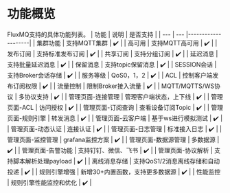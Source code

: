 # 功能概览

FluxMQ支持的具体功能列表。
| 功能 | 说明 | 是否支持               |
| --- | --- |--------------------|
| 集群功能 | 支持MQTT集群 | :heavy_check_mark: |
| 高可用 | 支持MQTT高可用 | :heavy_check_mark: |
| 发布订阅 | 支持标准发布订阅 | :heavy_check_mark: |
| 共享订阅 | 支持分组订阅 | :heavy_check_mark: |
| 延迟消息 | 支持批量延迟消息 | :heavy_check_mark: |
| 保留消息 | 支持topic保留消息 | :heavy_check_mark: |
| SESSION会话 | 支持Broker会话存储 | :heavy_check_mark: |
| 服务等级 | QoS0，1，2 | :heavy_check_mark: |
| ACL | 控制客户端发布订阅权限 | :heavy_check_mark: |
| 流量控制 | 限制Broker接入流量 | :heavy_check_mark: |
| MQTT/MQTTS/WS协议 | 多协议支持 | :heavy_check_mark: |
| 管理页面-连接管理 | 管理客户端状态，上下线 | :heavy_check_mark: |
| 管理页面-ACL | 访问授权 | :heavy_check_mark: |
| 管理页面-订阅查询 | 查看设备订阅Topic | :heavy_check_mark: |
| 管理页面-规则引擎 | 转发消息 | :heavy_check_mark: |
| 管理页面-云客户端 | 基于ws进行模拟测试 | :heavy_check_mark: |
| 管理页面-动态认证 | 连接认证 | :heavy_check_mark: |
| 管理页面-日志管理 | 标准接入日志 | :heavy_check_mark: |
| 管理页面-监控管理 | grafana监控方案 | :heavy_check_mark: |
| 管理页面-数据源管理 | 多数据源 | :heavy_check_mark: |
| 管理页面-告警功能 | 支持钉钉、微信、飞书 | :heavy_check_mark: |
| 管理页面-协议解析 | 支持脚本解析处理payload | :heavy_check_mark: |
| 离线消息存储 | 支持QoS1/2消息离线存储和自动投递 | :heavy_check_mark: |
| 规则引擎增强 | 新增30+内置函数，支持更多数据源 | :heavy_check_mark: |
| 性能监控 | 规则引擎性能监控和优化 | :heavy_check_mark: |
